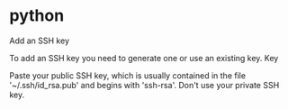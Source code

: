 # python

Add an SSH key

To add an SSH key you need to generate one or use an existing key.
Key

Paste your public SSH key, which is usually contained in the file '~/.ssh/id_rsa.pub' and begins with 'ssh-rsa'. Don't use your private SSH key.